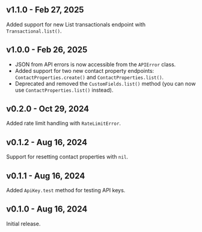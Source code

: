 ## v1.1.0 - Feb 27, 2025

Added support for new List transactionals endpoint with `Transactional.list()`.

## v1.0.0 - Feb 26, 2025

- JSON from API errors is now accessible from the `APIError` class.
- Added support for two new contact property endpoints: `ContactProperties.create()` and `ContactProperties.list()`.
- Deprecated and removed the `CustomFields.list()` method (you can now use `ContactProperties.list()` instead).

## v0.2.0 - Oct 29, 2024

Added rate limit handling with `RateLimitError`.

## v0.1.2 - Aug 16, 2024

Support for resetting contact properties with `nil`.

## v0.1.1 - Aug 16, 2024

Added `ApiKey.test` method for testing API keys.

## v0.1.0 - Aug 16, 2024

Initial release.
